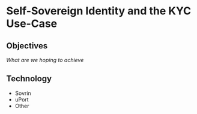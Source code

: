 # Self-Sovereign Identity and the KYC Use-Case

## Objectives

_What are we hoping to achieve_

## Technology

- Sovrin
- uPort
- Other

